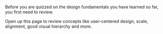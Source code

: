 Before you are quizzed on the design fundamentals you have learned so far, you first need to review.

Open up this page to review concepts like user-centered design, scale, alignment, good visual hierarchy and more.
